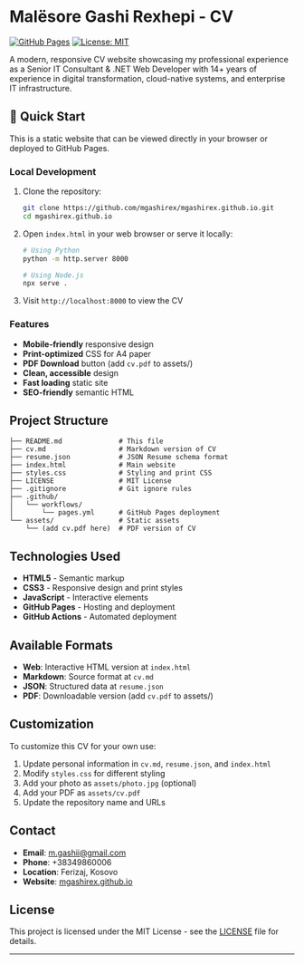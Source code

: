 # Malësore Gashi Rexhepi - CV

[![GitHub Pages](https://img.shields.io/badge/GitHub%20Pages-222222?style=for-the-badge&logo=github&logoColor=white)](https://mgashirex.github.io)
[![License: MIT](https://img.shields.io/badge/License-MIT-yellow.svg?style=for-the-badge)](https://opensource.org/licenses/MIT)

A modern, responsive CV website showcasing my professional experience as a Senior IT Consultant & .NET Web Developer with 14+ years of experience in digital transformation, cloud-native systems, and enterprise IT infrastructure.

## 🚀 Quick Start

This is a static website that can be viewed directly in your browser or deployed to GitHub Pages.

### Local Development

1. Clone the repository:
   ```bash
   git clone https://github.com/mgashirex/mgashirex.github.io.git
   cd mgashirex.github.io
   ```

2. Open `index.html` in your web browser or serve it locally:
   ```bash
   # Using Python
   python -m http.server 8000
   
   # Using Node.js
   npx serve .
   ```

3. Visit `http://localhost:8000` to view the CV

### Features

-  **Mobile-friendly** responsive design
-  **Print-optimized** CSS for A4 paper
-  **PDF Download** button (add `cv.pdf` to assets/)
-  **Clean, accessible** design
-  **Fast loading** static site
-  **SEO-friendly** semantic HTML

## Project Structure

```
├── README.md              # This file
├── cv.md                  # Markdown version of CV
├── resume.json            # JSON Resume schema format
├── index.html             # Main website
├── styles.css             # Styling and print CSS
├── LICENSE                # MIT License
├── .gitignore             # Git ignore rules
├── .github/
│   └── workflows/
│       └── pages.yml      # GitHub Pages deployment
└── assets/                # Static assets
    └── (add cv.pdf here)  # PDF version of CV
```

## Technologies Used

- **HTML5** - Semantic markup
- **CSS3** - Responsive design and print styles
- **JavaScript** - Interactive elements
- **GitHub Pages** - Hosting and deployment
- **GitHub Actions** - Automated deployment

## Available Formats

- **Web**: Interactive HTML version at `index.html`
- **Markdown**: Source format at `cv.md`
- **JSON**: Structured data at `resume.json`
- **PDF**: Downloadable version (add `cv.pdf` to assets/)

## Customization

To customize this CV for your own use:

1. Update personal information in `cv.md`, `resume.json`, and `index.html`
2. Modify `styles.css` for different styling
3. Add your photo as `assets/photo.jpg` (optional)
4. Add your PDF as `assets/cv.pdf`
5. Update the repository name and URLs

##  Contact

- **Email**: m.gashii@gmail.com
- **Phone**: +38349860006
- **Location**: Ferizaj, Kosovo
- **Website**: [mgashirex.github.io](https://mgashirex.github.io)

##  License

This project is licensed under the MIT License - see the [LICENSE](LICENSE) file for details.

---

